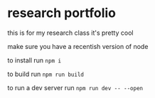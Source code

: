 # research portfolio
this is for my research class it's pretty cool

make sure you have a recentish version of node

to install run `npm i`

to build run `npm run build`

to run a dev server run `npm run dev -- --open`